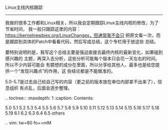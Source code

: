 Linux主线内核跟踪
******************

我做的很多工作都和Linux相关，所以我会定期跟踪Linux主线内核的修改，为了节省时间，
我一般只跟踪这里的内容：https://kernelnewbies.org/LinuxChanges，但通常我不会只
把原文看一次，而是跟踪到具体的Patch中看看代码，然后写成总结，这个专栏用于放这些
总结。

要特别说明的是，我写这个总结主要是强迫直接去最终内核的最新变化，如果碰到感兴趣的
主题，再深入去分析，这些分析可能每个版本只会花一天左右的时间。所以不少内容可能会
有臆想的成分在里面，所以分享给其他人，最多也是给您提供一个“发现兴趣点”的作用，这
些结论都是不能做准的。

5.0-5.7是过去自己给自己写的内容（更之前的版本放在单位内部拿不出来了），信息组织
有点乱，后面会逐步整理。

.. toctree::
   :maxdepth: 1
   :caption: Contents:

   5.0
   5.1
   5.2
   5.3
   5.4
   5.5
   5.6
   5.7
   5.8
   5.9
   5.10
   5.11
   5.12
   5.13
   5.14
   5.15
   5.16
   5.17
   5.18
   5.19
   6.1
   6.2
   6.3
   6.4
   6.5
   others

.. vim: tw=80 fo+=mM
